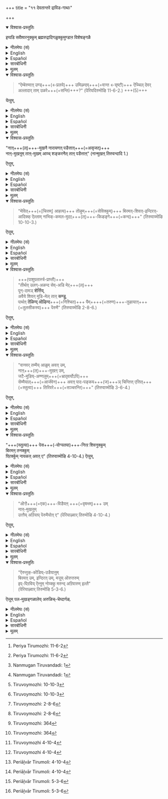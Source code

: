 +++
title = "११ देवतान्तरे द्राविड-गाथाः"

+++
<details open><summary>विश्वास-प्रस्तुतिः</summary>

इप्पडि सर्वेश्वरनुक्कुम् ब्रह्मरुद्रादिगळुक्कुमुण्डाऩ विशेषङ्गळै
</details>

<details><summary>नीलमेघः (सं)</summary>

इत्थं सर्वेश्वरस्य ब्रह्मरुद्रादीनां च सिध्यतो विशेषान् 
</details>

<details><summary>English</summary>

The Alwars, too, have spoken of these differences between the Lord of all on one side and Brahma, Rudra and the other gods on the other side, in passages such as the following: 
</details>

<details><summary>Español</summary>

The Alwars, too, have spoken of these differences between the Lord of all on one side and Brahma, Rudra and the other gods on the other side, in passages such as the following: 
</details>

<details><summary>सारबोधिनी</summary>

इप्पडि भगवानुक्कुम् ब्रह्मरुद्रादिगळुक्कुम् सॊऩ्ऩ विशेषङ्गळॆल्लाम् आऴ्वार्गळिऩ् पासुरङ्गळिले सिद्धङ्गळॆऩ्ऱु काट्टुगिऱार् इप्पडि सर्वेश्वरनुक्कु मित्यादिना । 
</details>

<details><summary>मूलम्</summary>

इप्पडि सर्वेश्वरनुक्कुम् ब्रह्मरुद्रादिगळुक्कुमुण्डाऩ विशेषङ्गळै
</details>

<details open><summary>विश्वास-प्रस्तुतिः</summary>

> "ऎम्बॆरुमाऩ् उण्ड्+++(←प्रलये)+++ उमिऴ्न्दव्+++(=वान्त ←सृष्टौ)+++ ऎच्चिल् देवर् अल्लादार् ताम् उळरे+++(=सन्ति)+++?" (पॆरियदिरुमॊऴि 11-6-2.) +++(5)+++

यॆऩ्ऱुम्, 
</details>

<details><summary>नीलमेघः (सं)</summary>

> “अस्मत्-स्वामि-भुक्त+++(←प्रलये)+++-वान्तोच्छिष्ट+++(←सृष्टौ)+++-देव-व्यतिरिक्ता अपि किं सन्ति " 

इति
</details>

<details><summary>English</summary>

“The gods[^f231] are only the food eaten by Bhagavān and vomited afterwards,  
(eaten during pralaya and vomited after creation);  
are there any (gods) who are not of the nature of this vomit?" 
</details>

<details><summary>Español</summary>

“The gods[^f231] are only the food eaten by Bhagavān and vomited afterwards,  
(eaten during pralaya and vomited after creation);  
are there any (gods) who are not of the nature of this vomit?"
</details>

<details><summary>सारबोधिनी</summary>

ऎम्बॆरुमानित्यादि । ऎम्बॆरुमानाले प्रलयदशैयिलुण्डु सृष्टिकालम् वन्दवाऱे उमिऴप्पट्टवर्गळाय् अदनाले उच्छिष्टम्बोल् अनुपादेयराऩ देवर्गळैक्काट्टिलुम् वेऱुबट्टवर्गळ् ब्रह्मादिगळिल् यारेनुमुण्डो? 
</details>

<details><summary>मूलम्</summary>

"ऎम्बॆरुमानुण्डुमिऴ्न्द वॆच्चिल् तेवरल्लादार् तामुळरे" (पॆरियदिरुमॊऴि 11-6-2.) यॆऩ्ऱुम्, 
</details>

<details open><summary>विश्वास-प्रस्तुतिः</summary>

"नाऩ्+++(ल्)+++-मुखनै नारायणऩ् पडैत्ताऩ्+++(=असृजत्)+++  
नाऩ्-मुखऩुम् ताऩ्-मुखम् आय्च् शङ्करनैत् ताऩ् पडैत्ताऩ्" (नान्मुखऩ् तिरुवन्दादि 1.) 

ऎऩ्ऱुम्, 
</details>

<details><summary>नीलमेघः (सं)</summary>

> "चतुर्मुखं नारायणः ससर्ज  
> चतुर्मुखोऽपि द्वारभूतः सन्  
> स्वयं शंकरं ससर्ज” 

इति, 
</details>

<details><summary>English</summary>

"Nārāyaṇa[^f232] created the god with four faces,  
and the god with four faces created Saṅkara." 

</details>

<details><summary>Español</summary>

"Nārāyaṇa[^f232] created the god with four faces,  
and the god with four faces created Saṅkara." 

</details>

<details><summary>सारबोधिनी</summary>

नाऩ्-मुगनै नारायणऩ् पडैत्ताऩ् - नारायणऩ् सृष्टित्ताऩ्. नान्मुगनुम् तान्मुगमाय् - नारायणनुक्कु शङ्करादिसृष्टियिल् द्वारभूतनायिरुन्दु शङ्गरनैत् तान्बडैत्ताऩ्. स्वयमाग सृष्टित्ताऩ्. 
</details>

<details><summary>मूलम्</summary>

"नान्मुगनै नारायणऩ् पडैत्ताऩ् नान्मुगनुम् तान्मुगमाय्च् चङ्गरनैत्ताऩ् पडैत्ताऩ्" (नान्मुगऩ् तिरुवन्दादि 1.) ऎऩ्ऱुम्, 
</details>

<details open><summary>विश्वास-प्रस्तुतिः</summary>

> "मेवित्+++(=[चित्तम्] आहत्य)+++ तॊऴुम्+++(=सेविक्कुम्)+++ बिरमऩ्-शिवऩ्-इन्दिरऩ्-आदिक्क् ऎल्लाम् नाभिक्-कमल-मुदऱ्+++(ल्)+++-‌किऴङ्गे+++(=कन्द)+++" (तिरुवाय्मॊऴि 10-10-3.) 

ऎऩ्ऱुम्, 
</details>

<details><summary>नीलमेघः (सं)</summary>

> “68 आहत्य प्रणमतां ब्रह्म-शिवेन्द्रादीनां सर्वेषां नाभी-कमलादि-कन्द" 

इति
</details>

<details><summary>English</summary>

"O Thou[^f233] that art the original bulb of the lotus of the navel,  
from which arose Brahma, Siva, Indra and the others  
who worship you with reverence.” 
</details>

<details><summary>Español</summary>

"O Thou[^f233] that art the original bulb of the lotus of the navel,  
from which arose Brahma, Siva, Indra and the others  
who worship you with reverence.” 
</details>

<details><summary>सारबोधिनी</summary>

मेवीत्यादि । मेवि - पॊरुन्दि. अदावदु एक-कण्ठराय्. तॊऴुम् - सेविक्कुम्. पिरमऩ् सिवनिन्दिरनादिक् कॆल्लाम्. कारणमाऩ इत्यध्याहार्यम्. नाबिक्कमलमुदऱ्‌किऴङ्गे - नाभी- कमलत्तिऱ्‌कु मूलकन्दमे. मूलमाऩ उपादानमेयॆऩ्ऱबडि. 
</details>

<details><summary>मूलम्</summary>

"मेवित्तॊऴुम् पिरमऩ् सिवनिन्दिरनादिक्कॆल्लाम् नाबिक्कमल मुदऱ्‌किऴङ्गे" (तिरुवाय्मॊऴि 10-10-3.) ऎऩ्ऱुम्, 
</details>

<details open><summary>विश्वास-प्रस्तुतिः</summary>

> +++(पाशुपतार्स्त्र-प्राप्तौ)+++  
> "तीर्थऩ् उलग्-अळन्द सेव्-अडि मेऱ्‌+++(ल्)+++  
पून्-दामञ् **शेर्त्तिय्**,  
अवैये शिवऩ् मुडि-मेल् ताऩ् **कण्डु**,  
पार्थऩ् **तॆळिन्द् ऒऴिन्द**+++(=निश्चित)+++ पैम्++++(=तरुण)+++-तुऴायाऩ्+++(=तुलसीकस्य)+++ पॆरुमै" (तिरुवाय्मॊऴि 2-8-6.) 

ऎऩ्ऱुम्, 
</details>

<details><summary>नीलमेघः (सं)</summary>

> +++(पाशुपतार्स्त्र-प्राप्तौ)+++  
> तीर्थस्य लोक-विक्रान्त-रक्त-चरणयोर् उपरि  
> सुन्दर-पुष्प-दाम **समर्प्य**  
> तद् एव शिव-शीर्षे स्वयं **दृष्ट्वा**  
> पार्थेन **सुनिश्चितं** तरुण-शीतल-तुलसीकस्य महत्त्वम्” 

इति, 
</details>

<details><summary>English</summary>

“ Arjuna[^f234] saw on Siva's head,  
the flowers of the garland that he had placed at the feet of the holy Bhagavān  
which had measured the whole world,  
and understood clearly that Śrīkṛṣṇa was the Supreme Deity  
wearing garland of green tulasi." 
</details>

<details><summary>Español</summary>

“ Arjuna[^f234] saw on Siva's head,  
the flowers of the garland that he had placed at the feet of the holy Bhagavān  
which had measured the whole world,  
and understood clearly that Śrīkṛṣṇa was the Supreme Deity  
wearing garland of green tulasi." 
</details>

<details><summary>सारबोधिनी</summary>

तीर्त्तनित्यादि । तीर्त्तऩ् - पावनतमऩाऩ भगवानुडैय उलगळन्द सेवडिमेल् - त्रिविक्रमावतारदशैयिल् ‘‘त्रीणि पदा विचक्रमे’’ ऎऩ्गिऱबडि त्रिलोकत्तैयुमळन्द सिवन्द तिरुवडियिऩ् मेले. पून्दामम् - पुष्पमालैयै. सेर्त्तु - समर्प्पित्तु. अवैये - अन्द पुष्पमालै यिऩ् पुष्पङ्गळैये. सिवन्मुडिमेल् - ‘‘यच्छौचनिस्सृत सरित्प्रवरोदकेन तीर्थेन मूर्ध्नि विधृतेन शिवश्शिवोऽभूत्’’ ऎऩ्गिऱबडि भगवत्पादोदकसंबन्धत्ताले परिशुद्धनाय् शिवनॆऩ्ऱुबेर्बॆऱ्ऱ रुद्रनुडैय शिरस्सिऩ् मेले. ताऩ् कण्डु - कैलासयात्रैयिल् स्वयमागवे पार्त्तु पार्त्तऩ् - अर्जुनऩ्. तॆळिन्दु - कृष्णने परदेवतैयॆऩ्ऱु निश्चयित्तु. ऒऴिन्द - तीर्न्ददाऩ. ‘‘पार्थोपनीतं (विजेता) मधुसूदनस्य पादारविन्दार्चितचित्रपुष्पम् । ददर्श गङ्गाधरमौलिमध्ये बभूव वीरः कृतनिश्चितार्थः’’ ऎऩ्गिऱबडिये अर्जुननाले कृष्णने परतत्वमॆऩ्ऱु निश्चयित्तुत् तीर्न्ददाऩ ऎऩ्ऱबडि. पैन्दुऴायाऩ् - पसुमैयाऩ तिरुत्तुऴायै ताळिणैमेलुम् नन्मार्बिन्मेलुम्, सुडर्मुडिमेलुम्, तोळिणैमेलुम् पुनैन्द तण्णन्दुऴायऩ् ऎऩ्गिऱबडि तिरुमेनियिल् धरित्तवऩाऩ भगवानुडैय. पॆरुमै - पारम्यम् । 
</details>

<details><summary>मूलम्</summary>

"तीर्त्तनुलगळन्द सेवडिमेऱ्‌ पून्दामञ्जेर्त्ति यवैये सिवन्मुडिमेल् ताऩ् कण्डु पार्त्तऩ् तॆळिन्दॊऴिन्द पैन्दुऴायाऩ् पॆरुमै" (तिरुवाय्मॊऴि 2-8-6.) ऎऩ्ऱुम्, 
</details>

<details open><summary>विश्वास-प्रस्तुतिः</summary>

> "वानवर् तम्मैय् आळुम् अवऩ् उम्,  
> नाऩ्+++(ल्)+++-मुखऩ् उम्,  
> जटै-मुडिय्-अण्णलुम्+++(=भ्रातृवर्योऽपि)+++  
> सॆम्मैयाल्+++(=आर्जवेन)+++ अवऩ् पाद-पङ्कय+++(ज)+++ञ् चिन्तित्त् एत्तित्+++(=स्तुत्वा)+++ तिरिवरे+++(=सञ्चरन्ति)+++" (तिरुवाय्मॊऴि 3-6-4.) 

ऎऩ्ऱुम्,  
</details>

<details><summary>नीलमेघः (सं)</summary>

> "20 दिविषदामीशिता चतुर्मुखो जटा-मौलि-स्वामी च  
> आर्जवेन तत्-पाद-पङ्क-जं ध्यात्वा स्तुत्वा संचरन्ति" 

इति,
</details>

<details><summary>English</summary>

"Indra[^f235] who rules over the gods,  
Brahma the god with four faces,  
and the great Siva with his matted locks of hair -  
(all these) meditate with earnestness and sincerity on His lotus-like feet  
and go about praising Him."

</details>

<details><summary>Español</summary>

"Indra[^f235] who rules over the gods,  
Brahma the god with four faces,  
and the great Siva with his matted locks of hair -  
(all these) meditate with earnestness and sincerity on His lotus-like feet  
and go about praising Him."

</details>

<details><summary>सारबोधिनी</summary>

वानवरित्यादि । वानवर् तम्मैयाळुमवनुम् - देवर्गळुक्कु नायगऩाऩ इन्दिरनुम्. नान्मुगनुम् - नाऩ्गु वेदङ्गळैयुमेगगालत्तिले सॊल्लुम् नाऩ्गु मुगङ्गळैयुडैय ब्रह्मावुम्. सडैमुडियण्णलुम् - उपासकत्ववेषम् तोऩ्ऱ जडैयै मुडियिले उडैत्ताऩ स्वामियुम्. उपासकत्वन्दोऩ्ऱ जडैयै मुडियिले तरित्तालुम् स्वामित्वाभिमानमुळ्ळ रुद्रनुमॆऩ्ऱबडि. सॆम्मैयाल् - आर्जवत्ताले. नारायणने स्वामी; नामवनुक्कु दासभूतर्गळ् ऎऩ्गिऱ ऋजुबुद्धियाले ऎऩ्ऱबडि. अवऩ् पाद पङ्गयम् - अन्द श्रियःपतियिनुडैय तिरुवडित्तामरैयै. सिन्दित्तु - ध्यानम् पण्णि. एत्ति - स्तोत्रम् पण्णिक्कॊण्डु. तिरिवरे - सञ्चरियानिऱ्‌पर्गळ्. ध्यानम् पण्णिक्कॊण्डुम् स्त्रोत्रम् पण्णिक्कॊण्डुम् सर्वदा सञ्चरियानिऱ्‌पर् कळॆऩ्ऱबडि. 
</details>

<details><summary>मूलम्</summary>

"वानवर् तम्मैयाळुमवनुम् नान्मुगनुम् सडैमुडियण्णलुम् सॆम्मैयालवऩ् पादबङ्गयञ् जिन्दित्तेत्तित् तिरिवरे" (तिरुवाय्मॊऴि 3-6-4.) ऎऩ्ऱुम्,  
</details>

[^f231]: Periya Tirumozhi: 11-6-2

[^f232]: Nanmugan Tiruvandadi: 1

[^f233]: Tiruvoymozhi: 10-10-3

[^f234]: Tiruvoymozhi: 2-8-6

[^f235]: Tiruvoymozhi: 364

<details open><summary>विश्वास-प्रस्तुतिः</summary>

"+++(स्तुत्या)+++ पेस+++(-योग्यतया)+++-निऩ्ऱ शिवनुक्कुम्  
बिरमऩ् तनक्कुम्  
पिऱर्क्कुम् नायकऩ् अवऩ् ए" (तिरुवाय्मॊऴि 4-10-4.) ऎऩ्ऱुम्,  
</details>

<details><summary>नीलमेघः (सं)</summary>

[[६६]]

> वक्तुं [योग्यतया] स्थितस्य शिवस्य  
ब्रह्मणोऽन्येषाम् अपि नायकः स एव 

इति, 
</details>

<details><summary>English</summary>

"He alone[^f236] is the Lord of Siva who is spoken of in high terms,  
of Brahma and of all others." 
</details>

<details><summary>Español</summary>

"He alone[^f236] is the Lord of Siva who is spoken of in high terms,  
of Brahma and of all others." 
</details>

<details><summary>सारबोधिनी</summary>

पेस निऩ्ऱवित्यादि । पेस निऩ्ऱ - सर्वेश्वरनॆऩ्ऱु सिलर् सॊल्लुम् पडि शक्तिमानाय् निऩ्ऱ. सिवनुक्कुम् - रुद्रनुक्कुम्. पिरमऩ् तनक्कुम् - ब्रह्मावुक्कुम्. पिऱर्क्कुम् - मऱ्ऱुमुळ्ळ देवमनुष्यादिगळॆल्लोरुक्कुम्. नायगनवने - अन्द नारायणने नायगऩ्. 
</details>

<details><summary>मूलम्</summary>

"पेस निऩ्ऱ सिवनुक्कुम् पिरमऩ् तनक्कुम् पिऱर्क्कुम् नायगनवने" (तिरुवाय्मॊऴि 4-10-4.) ऎऩ्ऱुम्,  
</details>

<details open><summary>विश्वास-प्रस्तुतिः</summary>

> "ऒऱ्ऱै+++(=एक)+++-विडैयऩ् +++(=वृषभम्)+++ उम्  
> नाऩ्-मुखऩुम्  
> उऩ्ऩैय् अऱियाप् पॆरुमैयोऩ् ए" (पॆरियाऴ्वार् तिरुमॊऴि 4-10-4.) 

ऎऩ्ऱुम्,
</details>

<details><summary>नीलमेघः (सं)</summary>

“72 एक-वृषभकश् चतुर्मुखश् च त्वां यथा न जानीतस्  
तथा माहात्म्ययुक्त " 

इति 
</details>

<details><summary>English</summary>

"O Lord[^f237] whose glory cannot be adequately understood  
even by him who rides on the unique bull and by Brahma," 
</details>

<details><summary>Español</summary>

"O Lord[^f237] whose glory cannot be adequately understood  
even by him who rides on the unique bull and by Brahma," 
</details>

<details><summary>सारबोधिनी</summary>

ऒऱ्ऱैविडैयनुमित्यादि । ऒऱ्ऱै विडैयनुम् - विडै - व्रुषबम्. अद्वितीयमाऩ वृषभवाहनत्तैयुडैय रुद्रनुम्. नान्मुगनुम् - चतुर्मुखनुम्, उऩ्ऩैयऱियाप् पॆरुमैयोने - अऱियमुडियाद माहात्म्यत्तैयुडैयवने. 
</details>

<details><summary>मूलम्</summary>

"ऒऱ्ऱैविडैयनुम् नान्मुगनु मुऩ्ऩै यऱियाप् पॆरुमैयोने" (पॆरियाऴ्वार् तिरुमॊऴि 4-10-4.) ऎऩ्ऱुम्,
</details>

<details open><summary>विश्वास-प्रस्तुतिः</summary>

> "ऎरुत्तुक्-कॊडिय्-उडैयाऩुम्  
> बिरमऩ् उम्, इन्दिरऩ् उम्, मऱ्ऱुम् ऒरुत्तरुम्  
> इप्-पिऱविय् ऎऩ्ऩुम् नोय्क्कु मरुन्द् अऱिवारुम् इल्लै"  
> (पॆरियाऴ्वार् तिरुमॊऴि 5-3-6.)  

ऎऩ्ऱुम् पल-मुखङ्गळालेय् अरुळिच्-चॆय्दार्गळ्.  
</details>

<details><summary>नीलमेघः (सं)</summary>

> वृषभध्वजो ब्रह्मेन्द्रोऽन्यः कश्चिद् अप्य् अस्य जन्म-रूपस्य व्याधेर् औषधं न जानाना अपि भवन्ति”

इति बहुभिः प्रकारैरनुजगृहुः । 

</details>

<details><summary>English</summary>

And again, 

> "[^f238] Neither the god who has the bull for his banner, viz. Siva nor Brahma, nor Indra  
> nor any other knows the remedy for the disease called ''birth" (i.e.) saṁsāra."
</details>

<details><summary>Español</summary>

And again, 

> "[^f238] Neither the god who has the bull for his banner, viz. Siva nor Brahma, nor Indra  
> nor any other knows the remedy for the disease called ''birth" (i.e.) saṁsāra."
</details>

<details><summary>सारबोधिनी</summary>

ऎरुत्तुक्कॊडियुडैयानुम् इत्यादि । ऎरुत्तुक्कॊडियुडैयानुम् - वृषभध्वजऩाऩ रुद्रनुम्, पिरमनुम् - ब्रह्मावुम्, इन्दिरनुम् - इन्द्रनुम्, मऱ्ऱुमॊरुत्तरुम् - नारायणव्यतिरिक्तराऩ ऒरुवरुम्, इप्पिऱवियॆऩ्ऩुम् नोय्क्कु - इन्द संसारमागिऱ व्याधिक्कु, मरुन्दु - औषधम्, अदावदु मोचनोपायत्तै, अऱिवारुमिल्लै - अऱिवार्गळेयिल्लै. अदावदु संसारत्तै मोचनम्बण्ण शक्तरिल्लैयॆऩ्ऱबडि.  
पलमुगङ्गळाले यरुळिच्चॆय्दार्गळिति. कीऴ्च्चॊऩ्ऩ सर्वेश्वरनुक्कुम् ब्रह्मरुद्रादिगळुक्कुमुण्डाऩ विशेषङ्गळै यॆन्बदै इङ्गु अन्वयित्तुक् कॊळ्ळवेण्डियदु.   
</details>

<details><summary>मूलम्</summary>

"ऎरुत्तुक् कॊडियुडैयानुम् पिरमनुमिन्दिरनुम् मऱ्ऱुमॊरुत्तरु मिप्पिऱवि यॆऩ्ऩुम् नोय्क्कु मरुन्दऱिवारुमिल्लै" (पॆरियाऴ्वार् तिरुमॊऴि 5-3-6.)  
ऎऩ्ऱुम् पलमुगङ्गळाले यरुळिच्चॆय्दार्गळ्.  
</details>

[^f236]: Tiruvoymozhi 4-10-4

[^f237]: Periāḻvār Tirumoli: 4-10-4

[^f238]: Periāḻvār Tirumoli: 5-3-6
